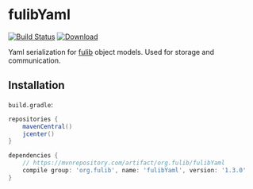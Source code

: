 # fulibYaml

[![Build Status](https://travis-ci.org/fujaba/fulibYaml.svg?branch=master)](https://travis-ci.org/fujaba/fulibYaml)
[![Download](https://api.bintray.com/packages/fujaba/maven/fulibYaml/images/download.svg)](https://bintray.com/fujaba/maven/fulibYaml/_latestVersion "Download")

Yaml serialization for [fulib](https://github.com/fujaba/fulib) object models. Used for storage and communication.

## Installation

`build.gradle`:

```groovy
repositories {
    mavenCentral()
    jcenter()
}
```

```groovy
dependencies {
    // https://mvnrepository.com/artifact/org.fulib/fulibYaml
    compile group: 'org.fulib', name: 'fulibYaml', version: '1.3.0'
}
```
